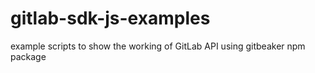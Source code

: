 # gitlab-sdk-js-examples
example scripts to show the working of GitLab API using gitbeaker npm package
